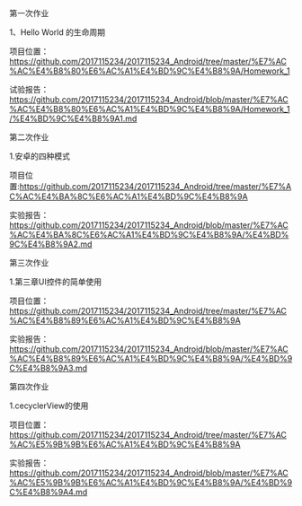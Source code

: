 第一次作业

1、Hello World 的生命周期

项目位置：https://github.com/2017115234/2017115234_Android/tree/master/%E7%AC%AC%E4%B8%80%E6%AC%A1%E4%BD%9C%E4%B8%9A/Homework_1

试验报告：https://github.com/2017115234/2017115234_Android/blob/master/%E7%AC%AC%E4%B8%80%E6%AC%A1%E4%BD%9C%E4%B8%9A/Homework_1/%E4%BD%9C%E4%B8%9A1.md


第二次作业

1.安卓的四种模式

项目位置:https://github.com/2017115234/2017115234_Android/tree/master/%E7%AC%AC%E4%BA%8C%E6%AC%A1%E4%BD%9C%E4%B8%9A

实验报告：https://github.com/2017115234/2017115234_Android/blob/master/%E7%AC%AC%E4%BA%8C%E6%AC%A1%E4%BD%9C%E4%B8%9A/%E4%BD%9C%E4%B8%9A2.md


第三次作业

1.第三章UI控件的简单使用

项目位置：https://github.com/2017115234/2017115234_Android/tree/master/%E7%AC%AC%E4%B8%89%E6%AC%A1%E4%BD%9C%E4%B8%9A

实验报告：https://github.com/2017115234/2017115234_Android/blob/master/%E7%AC%AC%E4%B8%89%E6%AC%A1%E4%BD%9C%E4%B8%9A/%E4%BD%9C%E4%B8%9A3.md


第四次作业

1.cecyclerView的使用

项目位置：https://github.com/2017115234/2017115234_Android/tree/master/%E7%AC%AC%E5%9B%9B%E6%AC%A1%E4%BD%9C%E4%B8%9A

实验报告：https://github.com/2017115234/2017115234_Android/blob/master/%E7%AC%AC%E5%9B%9B%E6%AC%A1%E4%BD%9C%E4%B8%9A/%E4%BD%9C%E4%B8%9A4.md
